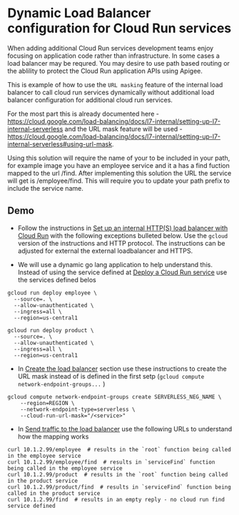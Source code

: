 # Dynamic Load Balancer configuration for Cloud Run services
When adding additional Cloud Run services development teams enjoy focusing on application code rather than infrastructure.  In some cases a load balancer may be requred.  You may desire to use path based routing or the ablility to protect the Cloud Run application APIs using Apigee. 

This is example of how to use the `URL masking` feature of the internal load balancer to call cloud run services dynamically without additional load balancer  configuration for additional cloud run services.

For the most part this is already documented here - https://cloud.google.com/load-balancing/docs/l7-internal/setting-up-l7-internal-serverless and the URL mask feature will be used - https://cloud.google.com/load-balancing/docs/l7-internal/setting-up-l7-internal-serverless#using-url-mask.

Using this solution will require the name of your to be included in your path,  for example image you have an employee service and it a has a find fuction mapped to the url /find.  After implementing this solution the URL the service will get is /employee/find.  This will require you to update your path prefix to include the service name.

## Demo
* Follow the instructions in [Set up an internal HTTP(S) load balancer with Cloud Run](https://cloud.google.com/load-balancing/docs/l7-internal/setting-up-l7-internal-serverless) with the following exceptions bulleted below.  Use the `gcloud` version of the instructions and HTTP protocol. The instructions can be adjusted for external the external loadbalancer and HTTPS.

* We will use a dynamic go lang application to help understand this. Instead of using the service defined at [Deploy a Cloud Run service](https://cloud.google.com/load-balancing/docs/l7-internal/setting-up-l7-internal-serverless#deploy_serverless_app) use the services defined belos
```
gcloud run deploy employee \
  --source=. \
  --allow-unauthenticated \
  --ingress=all \
  --region=us-central1 

gcloud run deploy product \
  --source=. \
  --allow-unauthenticated \
  --ingress=all \
  --region=us-central1 
```


* In [Create the load balancer](https://cloud.google.com/load-balancing/docs/l7-internal/setting-up-l7-internal-serverless#creating_the_load_balancer) section use these instructions to create the URL mask instead of is defined in the first setp (`gcloud compute network-endpoint-groups...` )
```
gcloud compute network-endpoint-groups create SERVERLESS_NEG_NAME \
    --region=REGION \
    --network-endpoint-type=serverless \
    --cloud-run-url-mask="/<service>"
```

* In [Send traffic to the load balancer](https://cloud.google.com/load-balancing/docs/l7-internal/setting-up-l7-internal-serverless#send_traffic_to_the_load_balancer) use the following URLs to understand how the mapping works
```
curl 10.1.2.99/employee  # results in the `root` function being called in the employee service
curl 10.1.2.99/employee/find  # results in `serviceFind` function being called in the employee service
curl 10.1.2.99/product  # results in the `root` function being called in the product service
curl 10.1.2.99/product/find  # results in `serviceFind` function being called in the product service
curl 10.1.2.99/find  # results in an empty reply - no cloud run find service defined
```

